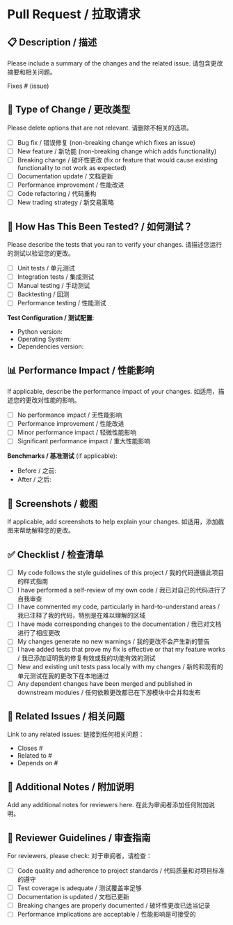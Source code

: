 # Pull Request / 拉取请求

## 📋 Description / 描述

Please include a summary of the changes and the related issue. 
请包含更改摘要和相关问题。

Fixes # (issue)

## 🔄 Type of Change / 更改类型

Please delete options that are not relevant.
请删除不相关的选项。

- [ ] Bug fix / 错误修复 (non-breaking change which fixes an issue)
- [ ] New feature / 新功能 (non-breaking change which adds functionality)
- [ ] Breaking change / 破坏性更改 (fix or feature that would cause existing functionality to not work as expected)
- [ ] Documentation update / 文档更新
- [ ] Performance improvement / 性能改进
- [ ] Code refactoring / 代码重构
- [ ] New trading strategy / 新交易策略

## 🧪 How Has This Been Tested? / 如何测试？

Please describe the tests that you ran to verify your changes.
请描述您运行的测试以验证您的更改。

- [ ] Unit tests / 单元测试
- [ ] Integration tests / 集成测试
- [ ] Manual testing / 手动测试
- [ ] Backtesting / 回测
- [ ] Performance testing / 性能测试

**Test Configuration / 测试配置**:
* Python version: 
* Operating System: 
* Dependencies version: 

## 📊 Performance Impact / 性能影响

If applicable, describe the performance impact of your changes.
如适用，描述您的更改对性能的影响。

- [ ] No performance impact / 无性能影响
- [ ] Performance improvement / 性能改进
- [ ] Minor performance impact / 轻微性能影响
- [ ] Significant performance impact / 重大性能影响

**Benchmarks / 基准测试** (if applicable):
- Before / 之前: 
- After / 之后: 

## 📸 Screenshots / 截图

If applicable, add screenshots to help explain your changes.
如适用，添加截图来帮助解释您的更改。

## ✅ Checklist / 检查清单

- [ ] My code follows the style guidelines of this project / 我的代码遵循此项目的样式指南
- [ ] I have performed a self-review of my own code / 我已对自己的代码进行了自我审查
- [ ] I have commented my code, particularly in hard-to-understand areas / 我已注释了我的代码，特别是在难以理解的区域
- [ ] I have made corresponding changes to the documentation / 我已对文档进行了相应更改
- [ ] My changes generate no new warnings / 我的更改不会产生新的警告
- [ ] I have added tests that prove my fix is effective or that my feature works / 我已添加证明我的修复有效或我的功能有效的测试
- [ ] New and existing unit tests pass locally with my changes / 新的和现有的单元测试在我的更改下在本地通过
- [ ] Any dependent changes have been merged and published in downstream modules / 任何依赖更改都已在下游模块中合并和发布

## 🔗 Related Issues / 相关问题

Link to any related issues:
链接到任何相关问题：

- Closes #
- Related to #
- Depends on #

## 📝 Additional Notes / 附加说明

Add any additional notes for reviewers here.
在此为审阅者添加任何附加说明。

## 🤝 Reviewer Guidelines / 审查指南

For reviewers, please check:
对于审阅者，请检查：

- [ ] Code quality and adherence to project standards / 代码质量和对项目标准的遵守
- [ ] Test coverage is adequate / 测试覆盖率足够
- [ ] Documentation is updated / 文档已更新
- [ ] Breaking changes are properly documented / 破坏性更改已适当记录
- [ ] Performance implications are acceptable / 性能影响是可接受的